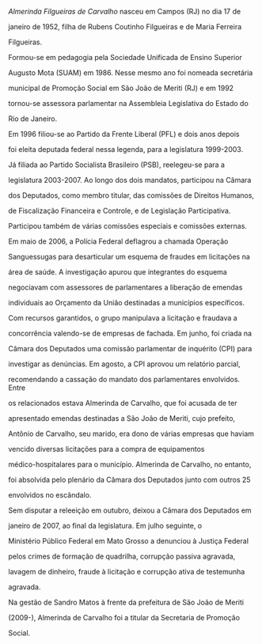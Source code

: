 

*Almerinda Filgueiras de Carvalho* nasceu em Campos (RJ) no dia 17 de

janeiro de 1952, filha de Rubens Coutinho Filgueiras e de Maria Ferreira

Filgueiras.



Formou-se em pedagogia pela Sociedade Unificada de Ensino Superior

Augusto Mota (SUAM) em 1986. Nesse mesmo ano foi nomeada secretária

municipal de Promoção Social em São João de Meriti (RJ) e em 1992

tornou-se assessora parlamentar na Assembleia Legislativa do Estado do

Rio de Janeiro.



Em 1996 filiou-se ao Partido da Frente Liberal (PFL) e dois anos depois

foi eleita deputada federal nessa legenda, para a legislatura 1999-2003.

Já filiada ao Partido Socialista Brasileiro (PSB), reelegeu-se para a

legislatura 2003-2007. Ao longo dos dois mandatos, participou na Câmara

dos Deputados, como membro titular, das comissões de Direitos Humanos,

de Fiscalização Financeira e Controle, e de Legislação Participativa.

Participou também de várias comissões especiais e comissões externas.



Em maio de 2006, a Polícia Federal deflagrou a chamada Operação

Sanguessugas para desarticular um esquema de fraudes em licitações na

área de saúde. A investigação apurou que integrantes do esquema

negociavam com assessores de parlamentares a liberação de emendas

individuais ao Orçamento da União destinadas a municípios específicos.

Com recursos garantidos, o grupo manipulava a licitação e fraudava a

concorrência valendo-se de empresas de fachada. Em junho, foi criada na

Câmara dos Deputados uma comissão parlamentar de inquérito (CPI) para

investigar as denúncias. Em agosto, a CPI aprovou um relatório parcial,

recomendando a cassação do mandato dos parlamentares envolvidos. Entre

os relacionados estava Almerinda de Carvalho, que foi acusada de ter

apresentado emendas destinadas a São João de Meriti, cujo prefeito,

Antônio de Carvalho, seu marido, era dono de várias empresas que haviam

vencido diversas licitações para a compra de equipamentos

médico-hospitalares para o município. Almerinda de Carvalho, no entanto,

foi absolvida pelo plenário da Câmara dos Deputados junto com outros 25

envolvidos no escândalo.



Sem disputar a releeição em outubro, deixou a Câmara dos Deputados em

janeiro de 2007, ao final da legislatura. Em julho seguinte, o

Ministério Público Federal em Mato Grosso a denunciou à Justiça Federal

pelos crimes de formação de quadrilha, corrupção passiva agravada,

lavagem de dinheiro, fraude à licitação e corrupção ativa de testemunha

agravada.



Na gestão de Sandro Matos à frente da prefeitura de São João de Meriti

(2009-), Almerinda de Carvalho foi a titular da Secretaria de Promoção

Social.



